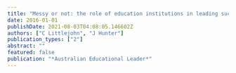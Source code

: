 ```yaml
---
title: "Messy or not: the role of education institutions in leading successful applications of digital technology in teaching and learning"
date: 2016-01-01
publishDate: 2021-08-03T04:08:05.146602Z
authors: ["C Littlejohn", "J Hunter"]
publication_types: ["2"]
abstract: ""
featured: false
publication: "*Australian Educational Leader*"
---
```


